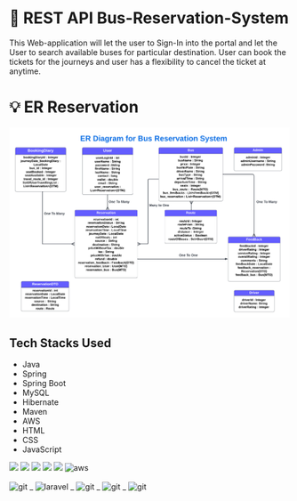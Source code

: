 # 🎯 REST API Bus-Reservation-System

This Web-application will let the user to Sign-In into the portal and let the User to search available buses for particular destination. User can book the tickets for the journeys and user has a flexibility to cancel the ticket at anytime. 


# 💡  ER Reservation

![ER Diagram](ER%20Bus%20Reservation.png)


## Tech Stacks Used
- Java
- Spring 
- Spring Boot
- MySQL
- Hibernate
- Maven
- AWS
- HTML
- CSS
- JavaScript

<p>
   <img src="https://img.icons8.com/color/64/000000/javascript.png"/>
   
   <img src="https://img.icons8.com/color/64/000000/html-5.png"/>
   <img src="https://img.icons8.com/color/64/000000/css3.png" />
   <img src="https://img.icons8.com/color/64/000000/mysql.png" />
   <img src="https://img.icons8.com/color/64/000000/java.png" />
   <img src="https://logodix.com/logo/34937.png" alt="aws" width="60" height="60"/>
    <br> </br>
    
   <img src="https://www.vectorlogo.zone/logos/git-scm/git-scm-icon.svg" alt="git" width="60" height="60" />
   <a>_</a>
   <img src="https://encrypted-tbn0.gstatic.com/images?q=tbn:ANd9GcRbl9B2yl7iTuYk4JCAFSTuytuYidlQk_h4pmyt_1EJrwyyIsk5Qcwlh6q2_pbATZr2_lg&usqp=CAU" alt="laravel" width="60" height="60"/>
    <a>_</a>
   <img src="https://design.jboss.org/hibernate/logo/final/hibernate_logo_whitebkg_stacked_256px.png" alt="git" width="60" height="60" />
    <a>_</a>
   <img src="https://w7.pngwing.com/pngs/330/684/png-transparent-spring-framework-software-framework-model-view-controller-web-framework-java-pepper-robot-text-logo-opensource-software-thumbnail.png" alt="git" width="60" height="60" />
   <a>_</a>
   <img src="https://res.cloudinary.com/startup-grind/image/upload/c_fill,dpr_2.0,f_auto,g_center,h_1080,q_100,w_1080/v1/gcs/platform-data-dsc/events/spring-boot-1_5zDxm9B.jpg" alt="git" width="60" height="60" />
   
</p>
